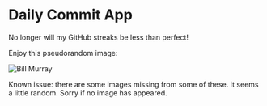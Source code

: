 Daily Commit App
================
No longer will my GitHub streaks be less than perfect!

Enjoy this pseudorandom image:

![Bill Murray](http://www.fillmurray.com/600/800 "Bill Murray")

Known issue: there are some images missing from some of these. It seems a little random. Sorry if no image has appeared.